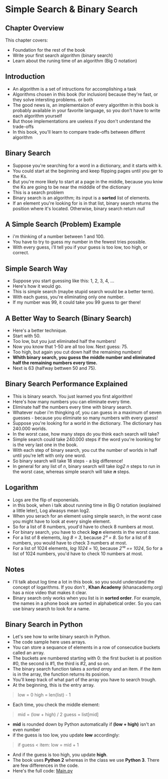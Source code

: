 # Simple Search & Binary Search

## Chapter Overview
This chapter covers:
- Foundation for the rest of the book
- Write your first search algorithm (binary search)
- Learn about the runing time of an algorithm (Big O notation)

## Introduction
- An algorithm is a set of intructions for accomplishing a task
- Algorithms chosen in this book (for inclusion) because they're fast, or they solve intersting problems. or both
- The good news is, an implementaion of every algorithm in this book is probably available in your favorite language, so you don't have to write each algorithm yourself
- But those implementations are useless if you don't understand the trade-offs
- In this book, you'll learn to compare trade-offs between differnt algorithm

## Binary Search
- Suppose you're searching for a word in a dictionary, and it starts with k.
- You could start at the beginning and keep flipping pages until you ger to the Ks.
- But you're more likely to start at a page in the middle, because you kniw the Ks are going to be near the midddle of the dictionary
- This is a search problem
- Binary search is an algorithm; its input is a **sorted** list of elements.
- If an element you're looking for is in that list, binary search returns the position where it's located. Otherwise, binary search return *null*

## A Simple Search (Problem) Example
- i'm thinking of a number between 1 and 100.
- You have to try to guess my number in the fewest tries possible.
- With every guess, i'll tell you if your guess is too low, too high, or correct.

## Simple Search Way
- Suppose you start guessing like this: 1, 2, 3, 4, ...
- Here's how it would go.
- This is simple search (maybe stupid search would be a better term).
- With each guess, you're eliminating only one number.
- If my number was 99, it could take you 99 guess to ger there!

## A Better Way to Search (Binary Search)
- Here's a better technique.
- Start with 50.
- Too low, but you just eliminated half the numbers! 
- Now you know that 1-50 are all too low. Next guess: 75.
- Too high, but again you cut down half the remaining numbers!
- **Whith binary search, you guess the middle number and eliminated half the remaining numbers every time.**
- Next is 63 (halfway bettwen 50 and 75).

## Binary Search Performance Explained 
- This is binary search. You just learned you first algorithm!
- Here's how many numbers you can eliminate every time.
- Eliminate half the numbers every time with binary search.
- Whatever nuber i'm thingking of, you can guess in a maximum of seven guesses - because you eliminate so many numbers with every guess!
- Suppose you're looking for a world in the dictionary. The dictionary has 240.000 worlds.
- In the worst case, how many steps do you think each search will take?
- Simple search could take 240.000 steps if the word you're loonking for is the very last one in the book.
- With each step of binary search, you cut the number of worlds in half until you're left with only one word.
- So binary search will take 18 steps - a big difference!
- In general for any list of *n*, binary search will take *log2 n* steps to run in the worst case, whereas simple search will take ***n*** steps.

## Logarithm
- Logs are the flip of exponenials.
- in this book, when i talk about running time in Big O notation (explained a little leter), Log alwasys mean log2.
- When you serach for an element using simple search, in the worst case you might have to look at every single element.
- So for a list of 8 numbers, youd'd have to check 8 numbers at most.
- For binary search, you have to check ***log n*** elements in the worst case.
- For a list of 8 elements, *log 8 = 3*, because *2³ = 8*. So for a list of 8 numbers, you would have to check 3 numbers at most.
- For a list of 1024 elements, *log 1024* = 10, because *2¹⁰ == 1024*, So for a list of 1024 numbers, you'd have to check 10 numbers at most.

## Notes 
- I'll talk about log time a lot in this book. so you sould understand the concept of logarithms. If you don't , **Khan Academy** (khanacademy.org) has a nice video that makes it clear.
- Binary search only works when you list is in **sorted order**. For example, the names in a phone book are sorted in alphabetical order. So you can use binary search to look for a name.

## Binary Search in Python 
- Let's see how to write binary search in Python.
- The code sample here uses arrays.
- You can store a sequance of elements in a row of consecutice buckets called an array.
- The buckets are numbered starting with 0: the first bucket is at position #0, the second is #1, the third is #2, and so on.
- The binary search function takes a *sorted array* and an item. if the item is in the array,  the function returns its posirion.
- You'll keep track of what part of the array you have to search trough.
- At the beginning, this is the entry array.
> low = 0
> high = len(list) - 1
- Each time, you check the middle element:
> mid = (low + high) / 2
> guess = list[mid]
- **mid** is rounded down by Python automatically if **(low + high)** isn't an even number
- if the guess is too low, you update **low** accordingly:
> if guess < item:
>   low = mid + 1
- And if the guess is too high, you update **high**.
- The book uses **Python 2** whereas in the class we use **Python 3**. There are few differences in the code.
- Here's the full code: [Main.py](Main.py)
